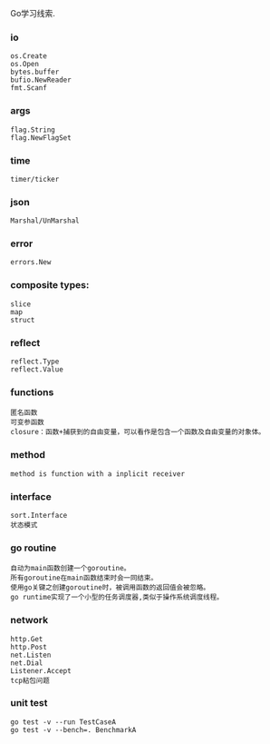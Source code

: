 Go学习线索.

### io
    os.Create
    os.Open
    bytes.buffer
    bufio.NewReader
    fmt.Scanf
### args
    flag.String
    flag.NewFlagSet
### time
    timer/ticker
### json
    Marshal/UnMarshal
### error
    errors.New
### composite types:
    slice
    map
    struct
### reflect
    reflect.Type
    reflect.Value
### functions
    匿名函数
    可变参函数
    closure：函数+捕获到的自由变量，可以看作是包含一个函数及自由变量的对象体。
### method
    method is function with a inplicit receiver
### interface
    sort.Interface
    状态模式
### go routine
    自动为main函数创建一个goroutine。
    所有goroutine在main函数结束时会一同结束。
    使用go关键之创建goroutine时，被调用函数的返回值会被忽略。
    go runtime实现了一个小型的任务调度器,类似于操作系统调度线程。
### network
    http.Get
    http.Post
    net.Listen
    net.Dial
    Listener.Accept
    tcp粘包问题
### unit test
    go test -v --run TestCaseA
    go test -v --bench=. BenchmarkA

